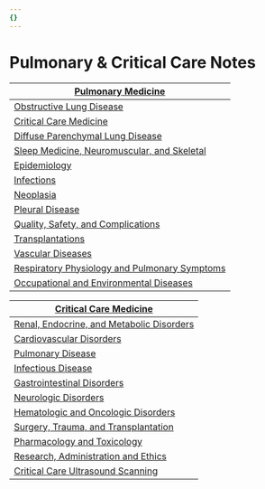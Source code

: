 ```yaml
---
{}
---
```

   
# Pulmonary & Critical Care Notes   
   
| [Pulmonary Medicine](./Pulmonary%20Medicine.md)                            |   
| ------------------------------------------------- |   
| [Obstructive Lung Disease](./Obstructive%20Lung%20Disease.md)                      |   
| [Critical Care Medicine](./Critical%20Care%20Medicine.md)                        |   
| [Diffuse Parenchymal Lung Disease](./Diffuse%20Parenchymal%20Lung%20Disease.md)              |   
| [Sleep Medicine, Neuromuscular, and Skeletal](./Sleep%20Medicine%2C%20Neuromuscular%2C%20and%20Skeletal.md)   |   
| [Epidemiology](./Epidemiology.md)                                  |   
| [Infections](./Infections.md)                                    |   
| [Neoplasia](./Neoplasia.md)                                     |   
| [Pleural Disease](./Pleural%20Disease.md)                               |   
| [Quality, Safety, and Complications](./Quality%2C%20Safety%2C%20and%20Complications.md)            |   
| [Transplantations](./Transplantations.md)                              |   
| [Vascular Diseases](./Vascular%20Diseases.md)                             |   
| [Respiratory Physiology and Pulmonary Symptoms](./Respiratory%20Physiology%20and%20Pulmonary%20Symptoms.md) |   
| [Occupational and Environmental Diseases](./Occupational%20and%20Environmental%20Diseases.md)       |   
    
| [Critical Care Medicine](./Critical%20Care%20Medicine.md)                    |   
| --------------------------------------------- |   
| [Renal, Endocrine, and Metabolic Disorders](./Renal%2C%20Endocrine%2C%20and%20Metabolic%20Disorders.md) |   
| [Cardiovascular Disorders](./Cardiovascular%20Disorders.md)                  |   
| [Pulmonary Disease](/not_created.md)                         |   
| [Infectious Disease](./Infections.md)                        |   
| [Gastrointestinal Disorders](./Gastrointestinal%20Disorders.md)                |   
| [Neurologic Disorders](./Neurologic%20Disorders.md)                      |   
| [Hematologic and Oncologic Disorders](./Hematologic%20and%20Oncologic%20Disorders.md)       |   
| [Surgery, Trauma, and Transplantation](./Surgery%2C%20Trauma%2C%20and%20Transplantation.md)      |   
| [Pharmacology and Toxicology](./Pharmacology%20and%20Toxicology.md)               |   
| [Research, Administration and Ethics](./Research%2C%20Administration%20and%20Ethics.md)       |   
| [Critical Care Ultrasound Scanning](./Critical%20Care%20Ultrasound%20Scanning.md)                                              |